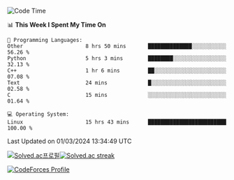 
<!--START_SECTION:waka-->
![Code Time](http://img.shields.io/badge/Code%20Time-3%2C331%20hrs%2054%20mins-blue)

📊 **This Week I Spent My Time On** 

```text
💬 Programming Languages: 
Other                    8 hrs 50 mins       ██████████████░░░░░░░░░░░   56.26 % 
Python                   5 hrs 3 mins        ████████░░░░░░░░░░░░░░░░░   32.13 % 
C++                      1 hr 6 mins         ██░░░░░░░░░░░░░░░░░░░░░░░   07.08 % 
Text                     24 mins             █░░░░░░░░░░░░░░░░░░░░░░░░   02.58 % 
C                        15 mins             ░░░░░░░░░░░░░░░░░░░░░░░░░   01.64 % 

💻 Operating System: 
Linux                    15 hrs 43 mins      █████████████████████████   100.00 % 
```


 Last Updated on 01/03/2024 13:34:49 UTC
<!--END_SECTION:waka-->


[![Solved.ac프로필](http://mazassumnida.wtf/api/generate_badge?boj=hckim96)](https://solved.ac/hckim96)[![Solved.ac streak](http://mazandi.herokuapp.com/api?handle=hckim96&theme=dark)](https://solved.ac/hckim96)


[![CodeForces Profile](https://cf.leed.at?id=hckim96)](https://codeforces.com/profile/hckim96)


